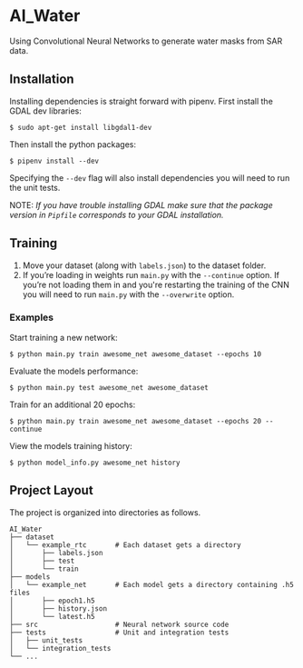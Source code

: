 # AI_Water
Using Convolutional Neural Networks to generate water masks from SAR data.

## Installation

Installing dependencies is straight forward with pipenv. First install the
GDAL dev libraries:
```terminal
$ sudo apt-get install libgdal1-dev
```

Then install the python packages:
```terminal
$ pipenv install --dev
```
Specifying the `--dev` flag will also install dependencies you will need to run
the unit tests.

NOTE: *If you have trouble installing GDAL make sure that the package version
in `Pipfile` corresponds to your GDAL installation.*

## Training
1. Move your dataset (along with `labels.json`) to the dataset folder.
2. If you’re loading in weights run `main.py` with the `--continue` option.
If you’re not loading them in and you're restarting the training of the CNN you
will need to run `main.py` with the `--overwrite` option.

### Examples

Start training a new network:
```terminal
$ python main.py train awesome_net awesome_dataset --epochs 10
```

Evaluate the models performance:
```terminal
$ python main.py test awesome_net awesome_dataset
```

Train for an additional 20 epochs:
```terminal
$ python main.py train awesome_net awesome_dataset --epochs 20 --continue
```

View the models training history:
```terminal
$ python model_info.py awesome_net history
```


## Project Layout

The project is organized into directories as follows.

```
AI_Water
├── dataset
│   └── example_rtc       # Each dataset gets a directory
│       ├── labels.json
│       ├── test
│       └── train
├── models
│   └── example_net       # Each model gets a directory containing .h5 files
│       ├── epoch1.h5
│       ├── history.json
│       └── latest.h5
├── src                   # Neural network source code
├── tests                 # Unit and integration tests
│   ├── unit_tests
│   └── integration_tests
└── ...
```
